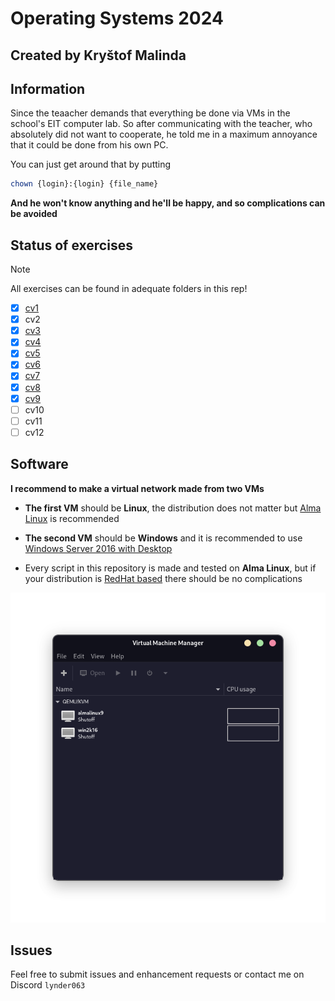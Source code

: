 # Operating Systems 2024
## Created by Kryštof Malinda

## Information
Since the teaacher demands that everything be done via VMs in the school's EIT computer lab.
So after communicating with the teacher, who absolutely did not want to cooperate, he told me in a maximum annoyance that it could be done from his own PC.

You can just get around that by putting 


```bash
chown {login}:{login} {file_name}
```

**And he won't know anything and he'll be happy, and so complications can be avoided**

## Status of exercises
> [!NOTE]
 > All exercises can be found in adequate folders in this rep!


- [x] [cv1](cv1/cv1.md)
- [x] cv2
- [x] [cv3](cv3/cv3.md)
- [x] [cv4](cv4/cv4.md)
- [x] [cv5](cv5/cv5.md)
- [x] [cv6](cv6/cv6.md)
- [x] [cv7](cv7/cv7.md)
- [x] [cv8](cv8/cv8.md)
- [x] [cv9](cv9/cv9.md)
- [ ] cv10
- [ ] cv11
- [ ] cv12

## Software
**I recommend to make a virtual network made from two VMs**

- **The first VM** should be **Linux**, the distribution does not matter but [Alma Linux](https://almalinux.org/) is recommended

- **The second VM** should be **Windows** and it is recommended to use [Windows Server 2016 with Desktop](https://www.microsoft.com/en-us/evalcenter/download-windows-server-2016)

- Every script in this repository is made and tested on **Alma Linux**, but if your distribution is [RedHat based](https://en.wikipedia.org/wiki/Red_Hat_Enterprise_Linux_derivatives) there should be no complications

![VMs in hyperviser](assests/vms.png)

## Issues
Feel free to submit issues and enhancement requests or contact me on Discord `lynder063`
